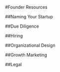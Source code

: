 #Founder Resources

##Naming Your Startup

##Due Diligence

##Hiring 

##Organizational Design

##Growth Marketing

##Legal
